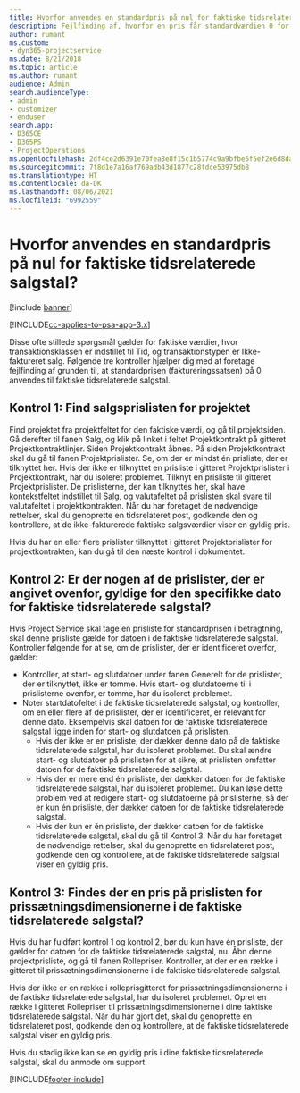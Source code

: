 ```yaml
---
title: Hvorfor anvendes en standardpris på nul for faktiske tidsrelaterede salgstal?
description: Fejlfinding af, hvorfor en pris får standardværdien 0 for faktiske tidsrelaterede salgstal.
author: rumant
ms.custom:
- dyn365-projectservice
ms.date: 8/21/2018
ms.topic: article
ms.author: rumant
audience: Admin
search.audienceType:
- admin
- customizer
- enduser
search.app:
- D365CE
- D365PS
- ProjectOperations
ms.openlocfilehash: 2df4ce2d6391e70fea8e8f15c1b5774c9a9bfbe5f5ef2e6d8da8668afd34d4c9
ms.sourcegitcommit: 7f8d1e7a16af769adb43d1877c28fdce53975db8
ms.translationtype: HT
ms.contentlocale: da-DK
ms.lasthandoff: 08/06/2021
ms.locfileid: "6992559"
---
```

# <a name="why-is-price-defaulting-to-zero-on-time-sales-actuals"></a>Hvorfor anvendes en standardpris på nul for faktiske tidsrelaterede salgstal?

[!include [banner](../includes/psa-now-project-operations.md)]

[!INCLUDE[cc-applies-to-psa-app-3.x](../includes/cc-applies-to-psa-app-3x.md)]

Disse ofte stillede spørgsmål gælder for faktiske værdier, hvor transaktionsklassen er indstillet til Tid, og transaktionstypen er Ikke-faktureret salg. Følgende tre kontroller hjælper dig med at foretage fejlfinding af grunden til, at standardprisen (faktureringssatsen) på 0 anvendes til faktiske tidsrelaterede salgstal.

## <a name="check-1-identify-the-sales-price-list-for-the-project"></a>Kontrol 1: Find salgsprislisten for projektet

Find projektet fra projektfeltet for den faktiske værdi, og gå til projektsiden. Gå derefter til fanen Salg, og klik på linket i feltet Projektkontrakt på gitteret Projektkontraktlinjer. Siden Projektkontrakt åbnes. På siden Projektkontrakt skal du gå til fanen Projektprislister. Se, om der er mindst én prisliste, der er tilknyttet her. Hvis der ikke er tilknyttet en prisliste i gitteret Projektprislister i Projektkontrakt, har du isoleret problemet. Tilknyt en prisliste til gitteret Projektprislister. De prislisterne, der kan tilknyttes her, skal have kontekstfeltet indstillet til Salg, og valutafeltet på prislisten skal svare til valutafeltet i projektkontrakten. Når du har foretaget de nødvendige rettelser, skal du genoprette en tidsrelateret post, godkende den og kontrollere, at de ikke-fakturerede faktiske salgsværdier viser en gyldig pris. 

Hvis du har en eller flere prislister tilknyttet i gitteret Projektprislister for projektkontrakten, kan du gå til den næste kontrol i dokumentet.

## <a name="check-2-are-any-of-the-price-lists-identified-above-valid-for-the-specific-date-of-the-time-sales-actual"></a>Kontrol 2: Er der nogen af de prislister, der er angivet ovenfor, gyldige for den specifikke dato for faktiske tidsrelaterede salgstal?

Hvis Project Service skal tage en prisliste for standardprisen i betragtning, skal denne prisliste gælde for datoen i de faktiske tidsrelaterede salgstal. Kontroller følgende for at se, om de prislister, der er identificeret overfor, gælder:
- Kontroller, at start- og slutdatoer under fanen Generelt for de prislister, der er tilknyttet, ikke er tomme. Hvis start- og slutdatoerne til i prislisterne ovenfor, er tomme, har du isoleret problemet. 
- Noter startdatofeltet i de faktiske tidsrelaterede salgstal, og kontroller, om en eller flere af de prislister, der er identificeret, er relevant for denne dato. Eksempelvis skal datoen for de faktiske tidsrelaterede salgstal ligge inden for start- og slutdatoen på prislisten. 
    - Hvis der ikke er en prisliste, der dækker denne dato på de faktiske tidsrelaterede salgstal, har du isoleret problemet. Du skal ændre start- og slutdatoer på prislisten for at sikre, at prislisten omfatter datoen for de faktiske tidsrelaterede salgstal. 
    - Hvis der er mere end én prisliste, der dækker datoen for de faktiske tidsrelaterede salgstal, har du isoleret problemet. Du kan løse dette problem ved at redigere start- og slutdatoerne på prislisterne, så der er kun én prisliste, der dækker datoen for de faktiske tidsrelaterede salgstal. 
    - Hvis der kun er én prisliste, der dækker datoen for de faktiske tidsrelaterede salgstal, skal du gå til Kontrol 3.
Når du har foretaget de nødvendige rettelser, skal du genoprette en tidsrelateret post, godkende den og kontrollere, at de faktiske tidsrelaterede salgstal viser en gyldig pris.

## <a name="check-3-is-there-a-price-in-the-price-list-for-the-pricing-dimensions-on-the-time-sales-actual"></a>Kontrol 3: Findes der en pris på prislisten for prissætningsdimensionerne i de faktiske tidsrelaterede salgstal?

Hvis du har fuldført kontrol 1 og kontrol 2, bør du kun have én prisliste, der gælder for datoen for de faktiske tidsrelaterede salgstal, nu. Åbn denne projektprisliste, og gå til fanen Rollepriser. Kontroller, at der er en række i gitteret til prissætningsdimensionerne i de faktiske tidsrelaterede salgstal.

Hvis der ikke er en række i rolleprisgitteret for prissætningsdimensionerne i de faktiske tidsrelaterede salgstal, har du isoleret problemet. Opret en række i gitteret Rollepriser til prissætningsdimensionerne i dine faktiske tidsrelaterede salgstal. Når du har gjort det, skal du genoprette en tidsrelateret post, godkende den og kontrollere, at de faktiske tidsrelaterede salgstal viser en gyldig pris.

Hvis du stadig ikke kan se en gyldig pris i dine faktiske tidsrelaterede salgstal, skal du anmode om support. 



[!INCLUDE[footer-include](../includes/footer-banner.md)]